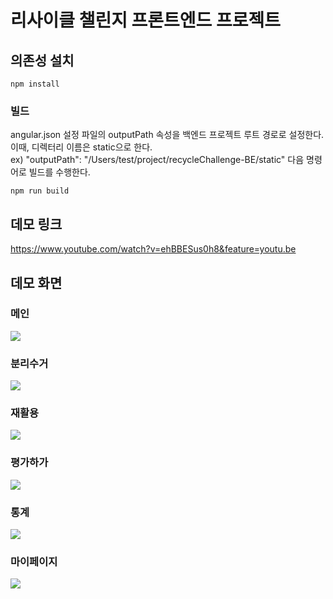 # 리사이클 챌린지 프론트엔드 프로젝트

## 의존성 설치
```
npm install
```
### 빌드
angular.json 설정 파일의 outputPath 속성을 백엔드 프로젝트 루트 경로로 설정한다.  
이때, 디렉터리 이름은 static으로 한다.  
ex) "outputPath": "/Users/test/project/recycleChallenge-BE/static"
다음 명령어로 빌드를 수행한다.
```
npm run build
```

## 데모 링크
https://www.youtube.com/watch?v=ehBBESus0h8&feature=youtu.be
## 데모 화면
### 메인
![](/images/메인.png)
### 분리수거
![](/images/분리수거.png)
### 재활용
![](/images/재활용.png)
### 평가하가
![](/images/평가하기.png)
### 통계
![](/images/통계.png)
### 마이페이지
![](/images/마이페이지.png)
